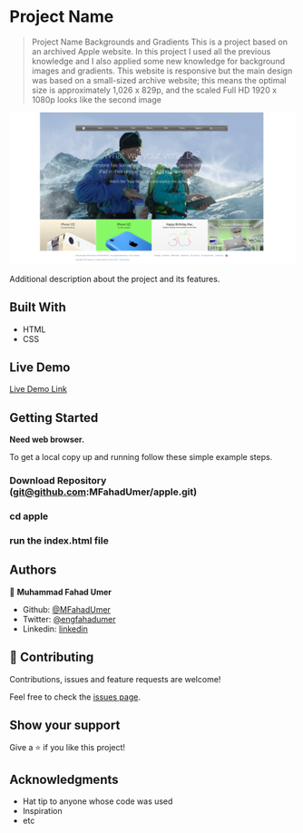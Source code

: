 # Project Name

> Project Name Backgrounds and Gradients This is a project based on an archived Apple website. In this project I used all the previous knowledge and I also applied some new knowledge for background images and gradients. This website is responsive but the main design was based on a small-sized archive website; this means the optimal size is approximately 1,026 x 829p, and the scaled Full HD 1920 x 1080p looks like the second image

![screenshot](./apple-clone.png)

Additional description about the project and its features.

## Built With

- HTML
- CSS

## Live Demo

[Live Demo Link](https://rawcdn.githack.com/MFahadUmer/apple/5c722b52cb4d67928862c65fa050987dec190ed5/index.html)


## Getting Started

**Need web browser.**

To get a local copy up and running follow these simple example steps.

### Download Repository (git@github.com:MFahadUmer/apple.git)
### cd apple
### run the index.html file


## Authors


👤 **Muhammad Fahad Umer**

- Github: [@MFahadUmer](https://github.com/MFahadUmer)
- Twitter: [@engfahadumer](https://twitter.com/engfahadumer)
- Linkedin: [linkedin](https://www.linkedin.com/in/engineer-muhammad-fahad-e-umer-08813055/)

## 🤝 Contributing

Contributions, issues and feature requests are welcome!

Feel free to check the [issues page](https://github.com/MFahadUmer/apple/issues).

## Show your support

Give a ⭐️ if you like this project!

## Acknowledgments

- Hat tip to anyone whose code was used
- Inspiration
- etc

